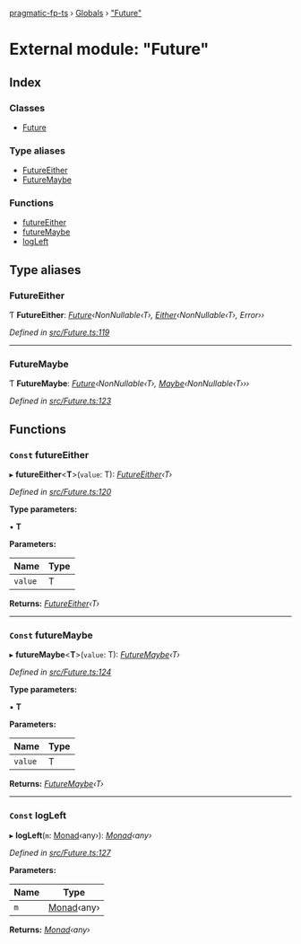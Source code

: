 [pragmatic-fp-ts](../README.md) › [Globals](../globals.md) › ["Future"](_future_.md)

# External module: "Future"

## Index

### Classes

* [Future](../classes/_future_.future.md)

### Type aliases

* [FutureEither](_future_.md#futureeither)
* [FutureMaybe](_future_.md#futuremaybe)

### Functions

* [futureEither](_future_.md#const-futureeither)
* [futureMaybe](_future_.md#const-futuremaybe)
* [logLeft](_future_.md#const-logleft)

## Type aliases

###  FutureEither

Ƭ **FutureEither**: *[Future](../classes/_future_.future.md)‹NonNullable‹T›, [Either](_either_.md#either)‹NonNullable‹T›, Error››*

*Defined in [src/Future.ts:119](https://github.com/hermann-p/pragmatic-fp-ts/blob/87551e7/src/Future.ts#L119)*

___

###  FutureMaybe

Ƭ **FutureMaybe**: *[Future](../classes/_future_.future.md)‹NonNullable‹T›, [Maybe](_maybe_.md#maybe)‹NonNullable‹T›››*

*Defined in [src/Future.ts:123](https://github.com/hermann-p/pragmatic-fp-ts/blob/87551e7/src/Future.ts#L123)*

## Functions

### `Const` futureEither

▸ **futureEither**<**T**>(`value`: T): *[FutureEither](_future_.md#futureeither)‹T›*

*Defined in [src/Future.ts:120](https://github.com/hermann-p/pragmatic-fp-ts/blob/87551e7/src/Future.ts#L120)*

**Type parameters:**

▪ **T**

**Parameters:**

Name | Type |
------ | ------ |
`value` | T |

**Returns:** *[FutureEither](_future_.md#futureeither)‹T›*

___

### `Const` futureMaybe

▸ **futureMaybe**<**T**>(`value`: T): *[FutureMaybe](_future_.md#futuremaybe)‹T›*

*Defined in [src/Future.ts:124](https://github.com/hermann-p/pragmatic-fp-ts/blob/87551e7/src/Future.ts#L124)*

**Type parameters:**

▪ **T**

**Parameters:**

Name | Type |
------ | ------ |
`value` | T |

**Returns:** *[FutureMaybe](_future_.md#futuremaybe)‹T›*

___

### `Const` logLeft

▸ **logLeft**(`m`: [Monad](../classes/_types_.monad.md)‹any›): *[Monad](../classes/_types_.monad.md)‹any›*

*Defined in [src/Future.ts:127](https://github.com/hermann-p/pragmatic-fp-ts/blob/87551e7/src/Future.ts#L127)*

**Parameters:**

Name | Type |
------ | ------ |
`m` | [Monad](../classes/_types_.monad.md)‹any› |

**Returns:** *[Monad](../classes/_types_.monad.md)‹any›*
